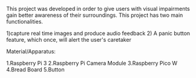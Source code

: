 
This project was developed in order to give users with visual impairments gain better awareness of their surroundings. This project has two main functionalities. 

1)capture real time images and produce audio feedback
2) A panic button feature, which once, will alert the user's caretaker

Material/Apparatus:

1.Raspberry Pi 3
2.Raspberry Pi Camera Module
3.Raspberry Pico W
4.Bread Board
5.Button
